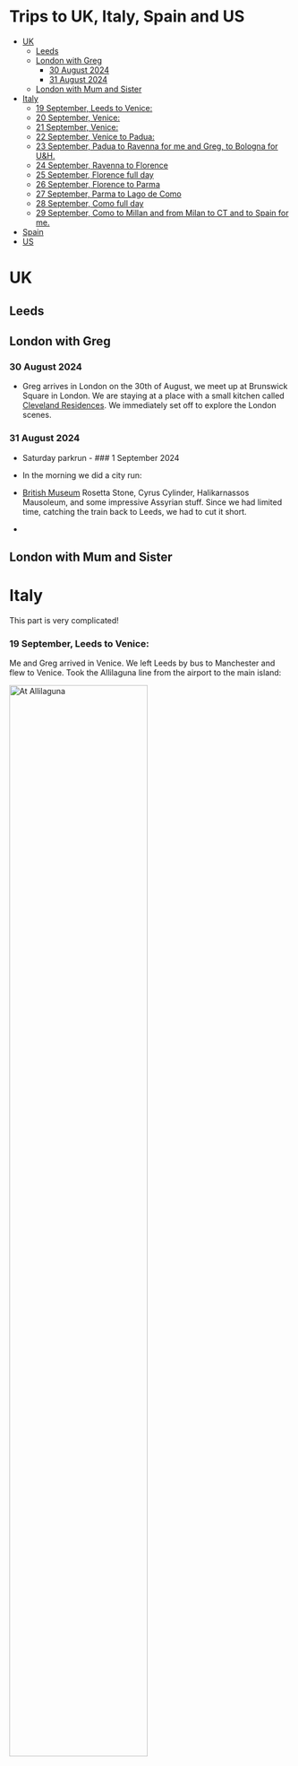 # Trips to UK, Italy, Spain and US


- [UK](#uk)
  - [Leeds](#leeds)
  - [London with Greg](#london-with-greg)
    - [30 August 2024](#30-august-2024)
    - [31 August 2024](#31-august-2024)
  - [London with Mum and Sister](#london-with-mum-and-sister)
- [Italy](#italy)
  - [19 September, Leeds to Venice:](#19-september-leeds-to-venice)
  - [20 September, Venice:](#20-september-venice)
  - [21 September, Venice:](#21-september-venice)
  - [22 September, Venice to Padua:](#22-september-venice-to-padua)
  - [23 September, Padua to Ravenna for me and Greg, to Bologna for
    U&H.](#23-september-padua-to-ravenna-for-me-and-greg-to-bologna-for-uh)
  - [24 September, Ravenna to
    Florence](#24-september-ravenna-to-florence)
  - [25 September, Florence full day](#25-september-florence-full-day)
  - [26 September, Florence to Parma](#26-september-florence-to-parma)
  - [27 September, Parma to Lago de
    Como](#27-september-parma-to-lago-de-como)
  - [28 September, Como full day](#28-september-como-full-day)
  - [29 September, Como to Millan and from Milan to CT and to Spain for
    me.](#29-september-como-to-millan-and-from-milan-to-ct-and-to-spain-for-me)
- [Spain](#spain)
- [US](#us)

<!-- format: 
  html:
    self-contained: true
    toc: true
    code-fold: true -->

# UK

## Leeds

## London with Greg

### 30 August 2024

- Greg arrives in London on the 30th of August, we meet up at Brunswick
  Square in London. We are staying at a place with a small kitchen
  called [Cleveland
  Residences](https://maps.app.goo.gl/u78fypqrxZ7bhzpx8). We immediately
  set off to explore the London scenes.

### 31 August 2024

- Saturday parkrun - \### 1 September 2024

- In the morning we did a city run:

- [British Museum](https://photos.app.goo.gl/8uuSYqawMpcVGzKo9) Rosetta
  Stone, Cyrus Cylinder, Halikarnassos Mausoleum, and some impressive
  Assyrian stuff. Since we had limited time, catching the train back to
  Leeds, we had to cut it short.

- 

## London with Mum and Sister

# Italy

This part is very complicated!

### 19 September, Leeds to Venice:

Me and Greg arrived in Venice. We left Leeds by bus to Manchester and
flew to Venice. Took the Allilaguna line from the airport to the main
island:

<img src="images/Sept19_1.png" style="width:70.0%"
alt="At Allilaguna" />

We had chicetti for dinner by the canal at some steps? Venice at night
time is spectacular:

<img src="images/Sept19_2.png" style="width:70.0%"
alt="At Allilaguna" />

### 20 September, Venice:

In the morning, me and Greg went for a run, Greg knocked on the door of
the other church since Salute was covered in scaffolding. We hoped to
come back and shower and rest but there was a vaporetto strike so we
decided to go to the Academia, then it was high tide time (12:30 noon)
which meant we had to go to St Mark’s Sq to see the water rising. Then
since we were there, we might as well go the Biennale which is right
there by the gardens.

Quite the tiring day on our feet. 30k steps!

<img src="images/Sept20_1.png" style="width:70.0%"
alt="Day of 30k steps" />

We went to the train station and met with U&H who were travelling for 24
hrs! Then had prosecco by the steps and off to bed.

### 21 September, Venice:

We set off by taking the Tragettho across the Grand Canal. Walk to St
Mark’s Basilica, quite a queue but moves pretty fast. Once we are in, I
was obsessed with the mosaic floors. We saw St Mary’s family tree and
the [4
horses](https://en.wikipedia.org/wiki/Horses_of_Saint_Mark#:~:text=The%20Horses%20of%20Saint%20Mark%20(Italian:%20Cavalli%20di%20San%20Marco),)
that were brought from the [Hippodrome of
Constantinople](https://en.wikipedia.org/wiki/Hippodrome_of_Constantinople).

<img src="images/Sept21_1.png" style="width:70.0%" alt="St Mark’s" />

After the Basilica, we had 2 slices of thick pizza each (!), others had
ice-cream and then to the other Biennale venue, Arsenal.

<img src="images/Sept21_2.png" style="width:70.0%"
alt="Biennale Day 2" />

Went out for meal. No photos of that on my phone.

### 22 September, Venice to Padua:

In the morning Greg goes for a long run, I take the vaporetto, and meet
up with U&H by the coffee shop.

<img src="images/Sept22_1.png" style="width:70.0%"
alt="Early bird gets the worm" />

After check-out we leave by train to Padua. We arrive in Padua, walk
around the market, and arrive at our Palazo. Beautiful place. We are
starving so we had some bread, cheese, tomato, wine.

<img src="images/Sept22_2.png" style="width:70.0%" alt="To Padua" />

Greg organised us to see Giotto’s famous work at Cappella degli
Scrovegni.

<img src="images/Sept22_3.png" style="width:70.0%"
alt="Scrovegni Chapel" />

In the evening, we go out for Greg’s birthday dinner. Nice place, nice
wine and nice meal. I don’t actually have many photos from the dinner,
sadly.

<img src="images/Sept22_4.png" style="width:70.0%"
alt="Greg’s choice for birthday dinner" />

### 23 September, Padua to Ravenna for me and Greg, to Bologna for U&H.

Wake up in Padua. Me and Greg go for a run, then meet with U&H for
coffee downstairs. We met Francesca, the owner, the mother of
Alessandro, and daughter of the owner of the place we stay.

<img src="images/Sept23_1.png" style="width:70.0%" alt="Padua circle" />

Then we set off for a stroll, Greg is cross with me and U for going into
Mango and shopping!!! See Mango pic for the Mango incident. Greg
actually wanted to go to the [Palazzo della
Ragione](https://en.wikipedia.org/wiki/Palazzo_della_Ragione,_Padua#:~:text=The%20Palazzo%20della%20Ragione%20is%20a%20medieval%20market%20hall,%20town#:~:text=The%20Palazzo%20della%20Ragione%20is%20a%20medieval%20market%20hall,%20town).
We have been there before btw. Anyway, he sets off only to find out that
it is closed. Now what do we do! Eat food and icecream since we are
there.

<img src="images/Sept23_2.png" style="width:70.0%"
alt="Meandering in Padua streets via Mango" />

The owners of the place were kind to let us leave our bags until 1pm or
something. We were packed. So we go and collect our bags and off to
Padua train station to say goodbye to U&H and me and Greg hire a car
from Alemo and drive to Ravenna, the town of mosaics.

<img src="images/mosaicsRavenna_1.jpg" style="width:60.0%"
alt="Ravenna mosaics" />

<img src="images/mosaicsRavenna_2.jpg" style="width:60.0%"
alt="Ravenna mosaics" />

We are staying at Casa Masoli, very nice place.

<img src="images/casamasoliRavenna.jpg" style="width:60.0%"
alt="Casa Masoli" />

We first visit [𝗖𝗔𝗣𝗣𝗘𝗟𝗟𝗔 𝗔𝗥𝗖𝗜𝗩𝗘𝗦𝗖𝗢𝗩𝗜𝗟𝗘 - 𝗢 𝗗𝗜
𝗦𝗔𝗡𝗧’𝗔𝗡𝗗𝗥𝗘𝗔](https://maps.app.goo.gl/NYama9ZwUsEFTdPX7)

<img src="images/Sept23_3.png" style="width:70.0%"
alt="Ravenna Arcivescovile - a Byzantine chapel with elaborate mosaics" />

A great video can be seen on
[Youtube](https://youtu.be/ekB1NeKtDX4?si=55l1WBVh2qWxIKZH).

From there we visited the [Basilica of St
Vitale](https://en.wikipedia.org/wiki/Basilica_of_San_Vitale). I am
super impressed with this one. It looks gorgeous from outside, and
resembles Ayasofya.

<img src="images/Sept23_4.png" style="width:70.0%"
alt="Ravenna Basilica of St Vitale" />

<img src="images/Sept23_5.png" style="width:70.0%"
alt="Ravenna Basilica of St Vitale" />

Look at inside of the basilica in this [Youtube
video](https://www.youtube.com/watch?v=pytUIajVxGk&t=82s) and of course
my collection of crap photos.

<img src="images/Sept23_6.png" style="width:70.0%"
alt="Ravenna Basilica of St Vitale" />

Then we stroll around, bump into the Basilica di San Francesco beside
Dante’s tomb, walk in and out, stroll more and end up eating at the
Piazza, crap food place. But food was not too bad…

<img src="images/Sept23_7.png" style="width:70.0%"
alt="Ravenna streets" />

### 24 September, Ravenna to Florence

The next morning we have a very nice breakfast, then check-out and drop
bags at the car, pay for 2 more hours which turned out to be 4 more
hours. Then we head down to the city center for more. First the [Arian
Baptistery](https://en.wikipedia.org/wiki/Arian_Baptistery).

<img src="images/Sept24_1.png" style="width:70.0%"
alt="Ravenna Arian Baptistery" />

Great [Youtube video
again](https://www.youtube.com/watch?v=WQBS2ZxOBnQ&t=4s).

Jeez, this Ravenna has soooo much to see and digest! Another place is
the [Basilica di Sant’Apollinare
Nuovo](https://it.wikipedia.org/wiki/Basilica_di_Sant%27Apollinare_Nuovo).
So crazy!

<img src="images/Sept24_2.png" style="width:70.0%"
alt="Ravenna Basilica di Sant’Apollinare Nuovo" />

Then we drive to Florence.

<img src="images/Sept24_3.png" style="width:50.0%"
alt="Ravenna to Florence" />

Immediately set off to meet with others. First we see the Gates of
Paradise, the main gate of the Baptistry of Florence (Battistero di San
Giovanni), located in front of the Cathedral of Santa Maria del Fiore.
[Porta del
Paradiso](https://www.florenceinferno.com/gates-of-paradise/).

Then we meet up with U, H & Mary and stroll around after buying our
tickets. We stroll through to the river.

<img src="images/Sept24_3.png" style="width:60.0%" alt="Florence" />

And we end up having dinner at a very nice place. Some icecream and
music and back to our place with Henry’s bags. Henry comes tomorrow once
U&M leave for Sicily.

<img src="images/Sept24_4.png" style="width:60.0%"
alt="Florence evening" />

### 25 September, Florence full day

Me and Greg take the tram, quite the rushed one, since we are a few min
late. But we make it to the opening hour of the [Bargello
Museum](https://bargellomusei.it/en/museum/museo-nazionale-del-bargello/).

We see Donatello’s David and other sculptures.

<img src="images/Sept25_1.png" style="width:60.0%" alt="Bargello" />

<img src="images/Sept25_2.png" style="width:60.0%" alt="Bargello" />

There is so much to see in this place but my favourite is the [Flying
Mercury by
Giambologna](https://www.visit-florence-italy.com/museums/bargello/giambologna-bargello-florence-italy.html).

<img src="images/Sept25_3.png" style="width:70.0%"
alt="Flying Mercury" />

The Bargello Museum had many floors with interesting artefacts, even
from Turkey.

Then we said goodbye to U&M at the piazza. We couldn’t go to the Dome or
the actual David, since tickets were sold out but we climbed up the
stairs of the Cathedral.

<img src="images/Sept25_4.png" style="width:60.0%" alt="Tower" />

Inside actual cathedral, we saw many tombs and monuments and more
frescos and things.

<img src="images/Sept25_5.png" style="width:60.0%" alt="Cathedral" />

We moved onto the Pazzi Chapel ([Capella di
Pazzi](https://www.santacroceopera.it/luoghi/chiostri/cappella-pazzi/)).
Here is a great [Youtube
video](https://www.youtube.com/watch?v=Xemmv07O9yc) about the
architecture.

<img src="images/Sept25_6.png" style="width:60.0%" alt="Pazzi Chapel" />

From there we moved to [Uffizi
Gallery](https://www.uffizi.it/en/the-uffizi). I have tons of photos.
But most striking one is the actual Medici Venus we saw in UK. These are
extremely good sculptures, good quality marble, extreme talent.

<img src="images/Sept25_7.png" style="width:60.0%" alt="Uffizi 1" />

<img src="images/Sept25_8.png" style="width:60.0%" alt="Uffizi 2" />

<img src="images/Sept25_9.png" style="width:60.0%" alt="Uffizi 3" />

There is so many, but cannot add them all here.

Then we exhausted people walk home with the hope that we will cook and
eat and sleep quickly. Except we couldn’t work the stove top electric
genius device. Ah well, all it needed was a reboot!

<img src="images/Sept25_10.png" style="width:60.0%"
alt="Exhausted art chasers" />

### 26 September, Florence to Parma

We leave our place after some breakfast. We drive to Parma, quite windy
roads, Henry sadly still gets sick with windy roads, forgot about that!
We arrive 3:30 or 4pm. Park our car in an underground park, get out in
the middle of the university. Had to ask the students how to get out.

Then we walked to the city center and go to Piazza Duomo Parma where the
[Baptistery](https://www.piazzaduomoparma.com/en/the-square/baptistery/)
and the [Cathedral](https://en.wikipedia.org/wiki/Parma_Cathedral) is.
The cathedral contains the illusionistic cupola fresco of the Assumption
by Corregio. Everywhere we saw these [Correggio500
special](https://www.piazzaduomoparma.com/en/correggio500-special-parma-8-september-2024-31-january-2025/)
signs/stickers.

<img src="images/Sept26_1.png" style="width:60.0%"
alt="Parma cathedral" />

After the cathedral, we visit the Baptistery. Here the months and
seasons are interesting.

<img src="images/Sept26_2.png" style="width:60.0%"
alt="Parma baptistery" />

Then we find a nice place to have dinner. We had to have Lambrusco. Last
dinner of the age 40s for Greg. Greg had the Rose of Parma, Henry had
something with apple sauce, I had the pistachio pasta with four grain
tagliatelle type. We all had desert and all was yummy.

<img src="images/Sept26_3.png" style="width:60.0%"
alt="Parma last dinner of age 40s" />

### 27 September, Parma to Lago de Como

HAPPY BIRTHDAY TO GREG!

In the morning, me and Greg go for a run in Parma, find some parks.

<img src="images/Sept27_1.png" style="width:60.0%"
alt="Parma happy birthday run" />

Then we come back, shower, pack our car (access to the car is super high
tech and full of barriers), and check out, then have breakfast. Coffee
with croissants.

Then we go to the Proscuiterria and spend a fortune for our sandwiches.

<img src="images/Sept27_2.png" style="width:60.0%"
alt="Parma Proscuiterria" />

Then we eat our sandwiches in the park. Greg goes off to search for his
Christmas time deserty cake. No luck.

We set off to drive to Como. We arrive at 3-4pm I think. We go for a
walk, wow what a magical place! We walk to the Big Bench, the viewing
points etc.

<img src="images/Sept27_3.png" style="width:60.0%" alt="Como" />

<img src="images/Sept27_4.png" style="width:60.0%" alt="Como stroll" />

Birthday dinner was delicious but not sure of the place.

<img src="images/Sept27_5.png" style="width:60.0%"
alt="Como birthday dinner" />

### 28 September, Como full day

In the morning, we went to Bellagio city center. Visited the Palace by
the water.

<img src="images/Sept28_1.png" style="width:60.0%"
alt="Como Bellagio" />

Then we took the ferry to the other busy town. Wow busy is a small word.
Cannot imagine this place in summer when schools are on holiday.

<img src="images/Sept28_2.png" style="width:60.0%" alt="Como ferry" />

In the evening me and Greg went to see the Cycling Museum and the
Church. And came home to progress on our giant Lambrusco bottle. Food
cooked at home too. Pasta is super easy!

<img src="images/Sept28_3.png" style="width:60.0%" alt="Como goodbye" />

### 29 September, Como to Millan and from Milan to CT and to Spain for me.

In the morning, me and Greg went to see the sunrise to the viewing
point. Leaving eachother again today. We drive to Milan, leave the car
at the airport and G&H to CT and me to Valencia.

<img src="images/Sept29_1.png" style="width:60.0%"
alt="Falling apart again" />

And I take the buses to travel to Valencia. I choose a night time bus,
horrible. Sat next to the toilet. Yuck. Well will not use the FlixBus
again.

# Spain

# US
